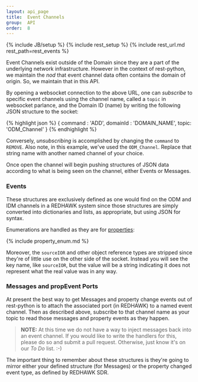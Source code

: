 ```yaml
---
layout: api_page
title:  Event Channels
group:  API
order:  8
---
```

{% include JB/setup %}
{% include rest_setup %}
{% include rest_url.md rest_path=rest_events %}

Event Channels exist outside of the Domain since they are a part of the underlying network infrastructure.  However in the context of rest-python, we maintain the _nod_ that event channel data often contains the domain of origin.  So, we maintain that in this API.

By opening a websocket connection to the above URL, one can _subscribe_ to specific event channels using the channel name, called a `topic` in websocket parlance, and the Domain ID (name) by writing the following JSON structure to the socket:

{% highlight json %}
{ 
    command  : 'ADD',
    domainId : 'DOMAIN_NAME',
    topic:     'ODM_Channel'
}
{% endhighlight %}

Conversely, _unsubscribing_ is accomplished by changing the `command` to `REMOVE`.  Also note, in this example, we've used the `ODM_Channel`.  Replace that string name with another named channel of your choice.

Once open the channel will begin pushing structures of JSON data according to what is being seen on the channel, either Events or Messages. 

### Events

These structures are exclusively defined as one would find on the ODM and IDM channels in a REDHAWK system since those structures are simply converted into dictionaries and lists, as appropriate, but using JSON for syntax.  

Enumerations are handled as they are for [properties](/api/properties.html): 

{% include property_enum.md %}

Moreover, the `sourceIOR` and other object reference types are stripped since they're of little use on the other side of the socket.  Instead you will see the key name, like `sourceIOR`, but the value will be a string indicating it does not represent what the real value was in any way.

### Messages and propEvent Ports

At present the best way to get Messages and property change events out of rest-python is to attach the associated port (in REDHAWK) to a named event channel.  Then as described above, subscribe to that channel name as your topic to read those messages and property events as they happen.

>**NOTE:** At this time we do not have a way to inject messages back into an event channel.  If you would like to write the handlers for this, please do so and submit a pull request.  Otherwise, just know it's on our _To Do_ list. :-)

The important thing to remember about these structures is they're going to mirror either your defined structure (for Messages) or the property changed event type, as defined by REDHAWK SDR.
